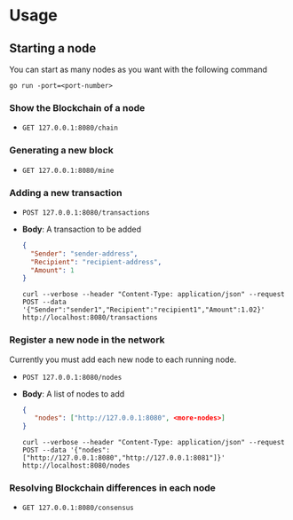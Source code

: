 # Usage

## Starting a node

You can start as many nodes as you want with the following command

`go run -port=<port-number>`

### Show the Blockchain of a node

* `GET 127.0.0.1:8080/chain`

### Generating a new block

* `GET 127.0.0.1:8080/mine`

### Adding a new transaction

* `POST 127.0.0.1:8080/transactions`

* __Body__: A transaction to be added

  ```json
  {
    "Sender": "sender-address",
    "Recipient": "recipient-address",
    "Amount": 1
  }
  ```
  ```
  curl --verbose --header "Content-Type: application/json" --request POST --data '{"Sender":"sender1","Recipient":"recipient1","Amount":1.02}' http://localhost:8080/transactions
  ```

### Register a new node in the network
Currently you must add each new node to each running node.

* `POST 127.0.0.1:8080/nodes`

* __Body__: A list of nodes to add

  ```json
  {
     "nodes": ["http://127.0.0.1:8080", <more-nodes>]
  }
  ```
  ```
  curl --verbose --header "Content-Type: application/json" --request POST --data '{"nodes":["http://127.0.0.1:8080","http://127.0.0.1:8081"]}' http://localhost:8080/nodes
  ```

### Resolving Blockchain differences in each node

* `GET 127.0.0.1:8080/consensus`
